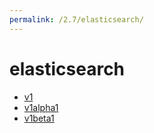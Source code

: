 ```yaml
---
permalink: /2.7/elasticsearch/
---
```


# elasticsearch



* [v1](v1/index.md)
* [v1alpha1](v1alpha1/index.md)
* [v1beta1](v1beta1/index.md)